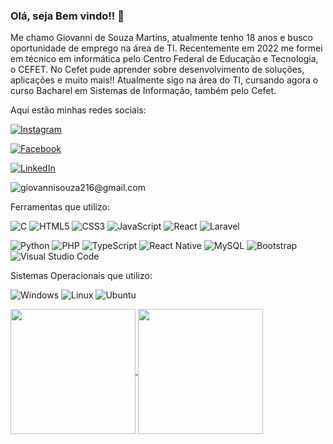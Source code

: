 ### Olá, seja Bem vindo!! 👋
Me chamo Giovanni de Souza Martins, atualmente tenho 18 anos e busco oportunidade de emprego na área de TI. Recentemente em 2022 me formei em técnico em informática pelo Centro Federal de Educação e Tecnologia, o CEFET. No Cefet pude aprender sobre desenvolvimento de soluções, aplicações e muito mais!! Atualmente sigo na área do TI, cursando agora o curso Bacharel em Sistemas de Informação, também pelo Cefet.

Aqui estão minhas redes sociais:



<a href="https://www.instagram.com/gsmartins216/">![Instagram](https://img.shields.io/badge/Instagram-%23E4405F.svg?style=for-the-badge&logo=Instagram&logoColor=white)</a>


<a href="https://www.facebook.com/profile.php?id=100089850935111">![Facebook](https://img.shields.io/badge/Facebook-%231877F2.svg?style=for-the-badge&logo=Facebook&logoColor=white)</a>

<a href="https://www.linkedin.com/in/giovanni-souza-21bb94264/">![LinkedIn](https://img.shields.io/badge/linkedin-%230077B5.svg?style=for-the-badge&logo=linkedin&logoColor=white)</a>

![giovannisouza216@gmail.com](https://img.shields.io/badge/Gmail-D14836?style=for-the-badge&logo=gmail&logoColor=white)


Ferramentas que utilizo:



![C](https://img.shields.io/badge/c-%2300599C.svg?style=for-the-badge&logo=c&logoColor=white)
![HTML5](https://img.shields.io/badge/html5-%23E34F26.svg?style=for-the-badge&logo=html5&logoColor=white)
![CSS3](https://img.shields.io/badge/css3-%231572B6.svg?style=for-the-badge&logo=css3&logoColor=white)
![JavaScript](https://img.shields.io/badge/javascript-%23323330.svg?style=for-the-badge&logo=javascript&logoColor=%23F7DF1E)
![React](https://img.shields.io/badge/react-%2320232a.svg?style=for-the-badge&logo=react&logoColor=%2361DAFB)
![Laravel](https://img.shields.io/badge/laravel-%23FF2D20.svg?style=for-the-badge&logo=laravel&logoColor=white)


![Python](https://img.shields.io/badge/python-3670A0?style=for-the-badge&logo=python&logoColor=ffdd54)
![PHP](https://img.shields.io/badge/php-%23777BB4.svg?style=for-the-badge&logo=php&logoColor=white)
![TypeScript](https://img.shields.io/badge/typescript-%23007ACC.svg?style=for-the-badge&logo=typescript&logoColor=white)
![React Native](https://img.shields.io/badge/react_native-%2320232a.svg?style=for-the-badge&logo=react&logoColor=%2361DAFB)
![MySQL](https://img.shields.io/badge/mysql-%2300f.svg?style=for-the-badge&logo=mysql&logoColor=white)
![Bootstrap](https://img.shields.io/badge/bootstrap-%238511FA.svg?style=for-the-badge&logo=bootstrap&logoColor=white)
![Visual Studio Code](https://img.shields.io/badge/Visual%20Studio%20Code-0078d7.svg?style=for-the-badge&logo=visual-studio-code&logoColor=white)


Sistemas Operacionais que utilizo:

![Windows](https://img.shields.io/badge/Windows-0078D6?style=for-the-badge&logo=windows&logoColor=white)
![Linux](https://img.shields.io/badge/Linux-FCC624?style=for-the-badge&logo=linux&logoColor=black)
![Ubuntu](https://img.shields.io/badge/Ubuntu-E95420?style=for-the-badge&logo=ubuntu&logoColor=white)


<a href="https://github.com/GSMartins999/github-readme-stats">
  <img height=200 align="center" src="https://github-readme-stats.vercel.app/api?username=GSMartins999" />
</a>
<a href="https://github.com/GSMartins999/convoychat">
  <img height=200 align="center" src="https://github-readme-stats.vercel.app/api/top-langs?username=GSMartins999&layout=compact&langs_count=8&card_width=320" />
</a>
